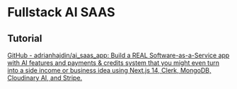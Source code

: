 # Fullstack AI SAAS

## Tutorial

[GitHub - adrianhajdin/ai_saas_app: Build a REAL Software-as-a-Service app with AI features and payments & credits system that you might even turn into a side income or business idea using Next.js 14, Clerk, MongoDB, Cloudinary AI, and Stripe.](https://github.com/adrianhajdin/ai_saas_app)
